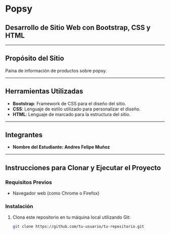 # Popsy
## Desarrollo de Sitio Web con Bootstrap, CSS y HTML

---

## Propósito del Sitio

Paina de información de productos sobre popsy.

---

## Herramientas Utilizadas

- **Bootstrap**: Framework de CSS para el diseño del sitio.
- **CSS**: Lenguaje de estilo utilizado para personalizar el diseño.
- **HTML**: Lenguaje de marcado para la estructura del sitio.

---

## Integrantes

- **Nombre del Estudiante: Andres Felipe Muñoz**

---

## Instrucciones para Clonar y Ejecutar el Proyecto

### Requisitos Previos

- Navegador web (como Chrome o Firefox)

### Instalación

1. Clona este repositorio en tu máquina local utilizando Git:

   ```bash
   git clone https://github.com/tu-usuario/tu-repositorio.git

